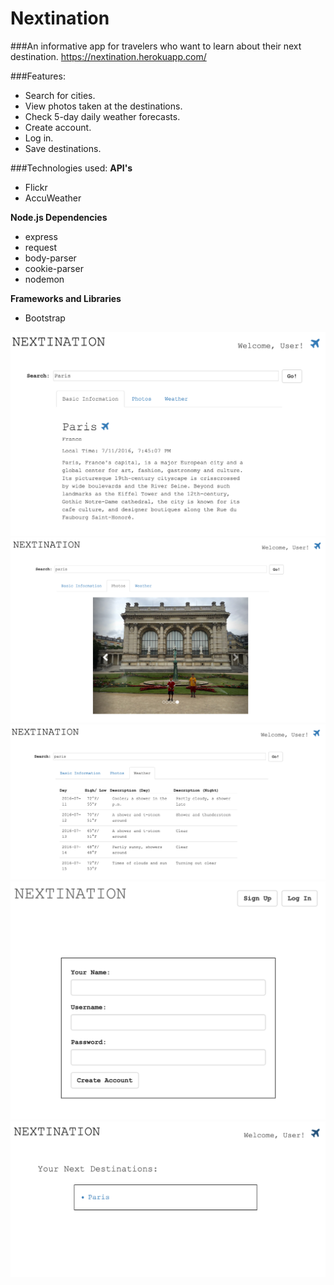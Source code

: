 # Nextination
###An informative app for travelers who want to learn about their next destination.
https://nextination.herokuapp.com/

###Features:
* Search for cities.
* View photos taken at the destinations.
* Check 5-day daily weather forecasts.
* Create account.
* Log in.
* Save destinations. 

###Technologies used:
**API's**
* Flickr 
* AccuWeather

**Node.js Dependencies**
* express
* request
* body-parser
* cookie-parser
* nodemon

**Frameworks and Libraries**
* Bootstrap

![Alt text](https://raw.githubusercontent.com/songhyunlee/Nextination/master/screenshots/readme.png "search")
![Alt text](https://raw.githubusercontent.com/songhyunlee/Nextination/master/screenshots/readme4.png "photos")
![Alt text](https://raw.githubusercontent.com/songhyunlee/Nextination/master/screenshots/readme5.png "weather")
![Alt text](https://raw.githubusercontent.com/songhyunlee/Nextination/master/screenshots/readme2.png "sign-up")
![Alt text](https://raw.githubusercontent.com/songhyunlee/Nextination/master/screenshots/readme3.png "bookmarked")
